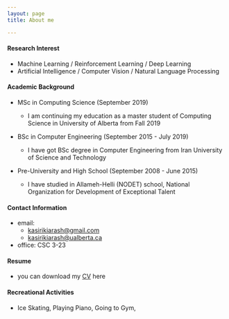 ```yaml
---
layout: page
title: About me

---
```


#### Research Interest
* Machine Learning / Reinforcement Learning / Deep Learning
* Artificial Intelligence / Computer Vision / Natural Language Processing

#### Academic Background

* MSc in Computing Science (September 2019)
  - I am continuing my education as a master student of Computing Science in University of Alberta from Fall 2019
  
* BSc in Computer Engineering (September 2015 - July 2019)
  - I have got BSc degree in Computer Engineering from Iran University of Science and Technology
  
* Pre-University and High School (September 2008 - June 2015)
  - I have studied in Allameh-Helli (NODET) school, National Organization for Development of Exceptional Talent

  
#### Contact Information

* email: 
  - <kasirikiarash@gmail.com>  
  - <kasirikiarash@ualberta.ca>
* office: CSC 3-23

#### Resume
* you can download my [CV](https://github.com/kiarashk76/kiarashk76.github.io/blob/master/CV.pdf) here


#### Recreational Activities
* Ice Skating, Playing Piano, Going to Gym,
